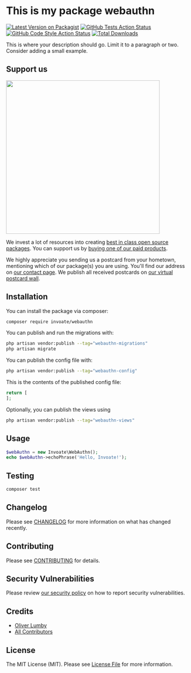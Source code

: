 # This is my package webauthn

[![Latest Version on Packagist](https://img.shields.io/packagist/v/invoate/webauthn.svg?style=flat-square)](https://packagist.org/packages/invoate/webauthn)
[![GitHub Tests Action Status](https://img.shields.io/github/actions/workflow/status/invoate/webauthn/run-tests.yml?branch=main&label=tests&style=flat-square)](https://github.com/invoate/webauthn/actions?query=workflow%3Arun-tests+branch%3Amain)
[![GitHub Code Style Action Status](https://img.shields.io/github/actions/workflow/status/invoate/webauthn/fix-php-code-style-issues.yml?branch=main&label=code%20style&style=flat-square)](https://github.com/invoate/webauthn/actions?query=workflow%3A"Fix+PHP+code+style+issues"+branch%3Amain)
[![Total Downloads](https://img.shields.io/packagist/dt/invoate/webauthn.svg?style=flat-square)](https://packagist.org/packages/invoate/webauthn)

This is where your description should go. Limit it to a paragraph or two. Consider adding a small example.

## Support us

[<img src="https://github-ads.s3.eu-central-1.amazonaws.com/WebAuthn.jpg?t=1" width="419px" />](https://spatie.be/github-ad-click/WebAuthn)

We invest a lot of resources into creating [best in class open source packages](https://spatie.be/open-source). You can support us by [buying one of our paid products](https://spatie.be/open-source/support-us).

We highly appreciate you sending us a postcard from your hometown, mentioning which of our package(s) you are using. You'll find our address on [our contact page](https://spatie.be/about-us). We publish all received postcards on [our virtual postcard wall](https://spatie.be/open-source/postcards).

## Installation

You can install the package via composer:

```bash
composer require invoate/webauthn
```

You can publish and run the migrations with:

```bash
php artisan vendor:publish --tag="webauthn-migrations"
php artisan migrate
```

You can publish the config file with:

```bash
php artisan vendor:publish --tag="webauthn-config"
```

This is the contents of the published config file:

```php
return [
];
```

Optionally, you can publish the views using

```bash
php artisan vendor:publish --tag="webauthn-views"
```

## Usage

```php
$webAuthn = new Invoate\WebAuthn();
echo $webAuthn->echoPhrase('Hello, Invoate!');
```

## Testing

```bash
composer test
```

## Changelog

Please see [CHANGELOG](CHANGELOG.md) for more information on what has changed recently.

## Contributing

Please see [CONTRIBUTING](CONTRIBUTING.md) for details.

## Security Vulnerabilities

Please review [our security policy](../../security/policy) on how to report security vulnerabilities.

## Credits

- [Oliver Lumby](https://github.com/invoate)
- [All Contributors](../../contributors)

## License

The MIT License (MIT). Please see [License File](LICENSE.md) for more information.

